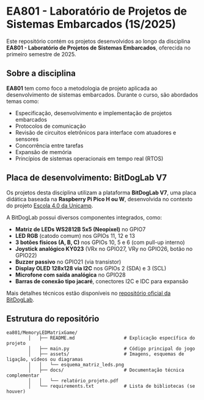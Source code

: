 # EA801 - Laboratório de Projetos de Sistemas Embarcados (1S/2025)

Este repositório contém os projetos desenvolvidos ao longo da disciplina **EA801 - Laboratório de Projetos de Sistemas Embarcados**, oferecida no primeiro semestre de 2025.

## Sobre a disciplina

**EA801** tem como foco a metodologia de projeto aplicada ao desenvolvimento de sistemas embarcados. Durante o curso, são abordados temas como:

- Especificação, desenvolvimento e implementação de projetos embarcados
- Protocolos de comunicação
- Revisão de circuitos eletrônicos para interface com atuadores e sensores
- Concorrência entre tarefas
- Expansão de memória
- Princípios de sistemas operacionais em tempo real (RTOS)


## Placa de desenvolvimento: BitDogLab V7

Os projetos desta disciplina utilizam a plataforma **BitDogLab V7**, uma placa didática baseada na **Raspberry Pi Pico H ou W**, desenvolvida no contexto do projeto [Escola 4.0 da Unicamp](https://escola4pontozero.fee.unicamp.br/).

A BitDogLab possui diversos componentes integrados, como:

- **Matriz de LEDs WS2812B 5x5 (Neopixel)** no GPIO7
- **LED RGB** (catodo comum) nos GPIOs 11, 12 e 13
- **3 botões físicos (A, B, C)** nos GPIOs 10, 5 e 6 (com pull-up interno)
- **Joystick analógico KY023** (VRx no GPIO27, VRy no GPIO26, botão no GPIO22)
- **Buzzer passivo** no GPIO21 (via transistor)
- **Display OLED 128x128 via I2C** nos GPIOs 2 (SDA) e 3 (SCL)
- **Microfone com saída analógica** no GPIO28
- **Barras de conexão tipo jacaré**, conectores I2C e IDC para expansão

Mais detalhes técnicos estão disponíveis no [repositório oficial da BitDogLab](https://github.com/Fruett/BitDogLab).

## Estrutura do repositório

```
ea801/MemoryLEDMatrixGame/
        │   ├── README.md                  # Explicação específica do projeto
        │   ├── main.py                    # Código principal do jogo
        │   ├── assets/                    # Imagens, esquemas de ligação, vídeos ou diagramas
        │   │   └── esquema_matriz_leds.png
        │   ├── docs/                      # Documentação técnica complementar 
        │   │   └── relatório_projeto.pdf
        │   └── requirements.txt           # Lista de bibliotecas (se houver)
```


